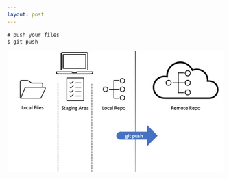 ```yaml
---
layout: post
---
```


```shell
# push your files
$ git push
```

![image info](./images/layers7.jpg)